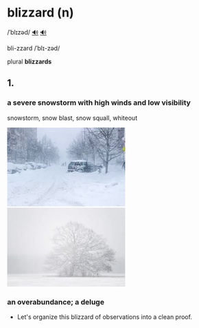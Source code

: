 # blizzard (n)

/ˈblɪzəd/ [🔊](https://www.oxfordlearnersdictionaries.com/media/english/uk_pron/b/bli/blizz/blizzard__gb_2.mp3) [🔊](https://www.oxfordlearnersdictionaries.com/media/english/us_pron/b/bli/blizz/blizzard__us_1.mp3)

bli-zzard /ˈblɪ-zəd/

plural **blizzards**

## 1.

### a severe snowstorm with high winds and low visibility

snowstorm, snow blast, snow squall, whiteout

![img.png](blizzard-01.png) ![img_1.png](blizzard-02.png)

### an overabundance; a deluge

- Let's organize this blizzard of observations into a clean proof.

